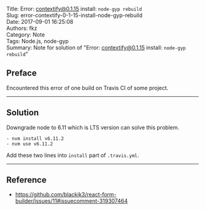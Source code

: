 Title: Error: contextify@0.1.15 install: `node-gyp rebuild`  
Slug: error-contextify-0-1-15-install-node-gyp-rebuild  
Date: 2017-09-01 16:25:08  
Authors: fkz  
Category: Note  
Tags: Node.js, node-gyp  
Summary: Note for solution of "Error: contextify@0.1.15 install: `node-gyp rebuild`"  
  
  
## Preface  
  
Encountered this error of one build on Travis CI of some project.  
  
---  
  
## Solution  
  
Downgrade node to 6.11 which is LTS version can solve this problem.  
  
```  
- nvm install v6.11.2  
- nvm use v6.11.2  
```  
  
Add these two lines into `install` part of `.travis.yml`.  
  
---  
  
## Reference  
  
+ <https://github.com/blackjk3/react-form-builder/issues/11#issuecomment-319307464>  
